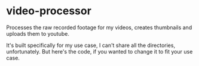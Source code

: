 # video-processor
Processes the raw recorded footage for my videos, creates thumbnails and uploads them to youtube. 


It's built specifically for my use case, I can't share all the directories, unfortunately. But here's the code, if you wanted to change it to fit your use case.
